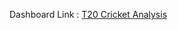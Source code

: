 Dashboard Link : [T20 Cricket Analysis](https://app.powerbi.com/view?r=eyJrIjoiZjM3ODg3MDItMGRjMi00NTc5LTg0YWQtYWY1OGVhNThkMjk4IiwidCI6ImM2ZTU0OWIzLTVmNDUtNDAzMi1hYWU5LWQ0MjQ0ZGM1YjJjNCJ9)

